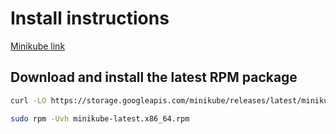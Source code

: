 # Install instructions

[Minikube link](https://minikube.sigs.k8s.io/docs/start/)

## Download and install the latest RPM package
```bash
curl -LO https://storage.googleapis.com/minikube/releases/latest/minikube-latest.x86_64.rpm
```
```bash
sudo rpm -Uvh minikube-latest.x86_64.rpm
```
